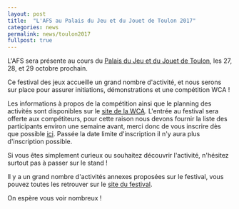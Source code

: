 ```yaml
---
layout: post
title:  "L'AFS au Palais du Jeu et du Jouet de Toulon 2017"
categories: news
permalink: news/toulon2017
fullpost: true
---
```


L'AFS sera présente au cours du [Palais du Jeu et du Jouet de Toulon](http://www.palaisdujeuetdujouet-toulon.com/), les 27, 28, et 29 octobre prochain.

Ce festival des jeux accueille un grand nombre d'activité, et nous serons sur place pour assurer initiations, démonstrations et une compétition WCA !

Les informations à propos de la compétition ainsi que le planning des activités sont disponibles sur le [site de la WCA](https://www.worldcubeassociation.org/competitions/ToulonOpen2017).
L'entrée au festival sera offerte aux compétiteurs, pour cette raison nous devons fournir la liste des participants environ une semaine avant, merci donc de vous inscrire dès que possible [ici](https://www.worldcubeassociation.org/competitions/ToulonOpen2017/register).
Passée la date limite d'inscription il n'y aura plus d'inscription possible.

Si vous êtes simplement curieux ou souhaitez découvrir l'activité, n'hésitez surtout pas à passer sur le stand !

Il y a un grand nombre d'activités annexes proposées sur le festival, vous pouvez toutes les retrouver sur le [site du festival](http://www.palaisdujeuetdujouet-toulon.com/).

On espère vous voir nombreux !

